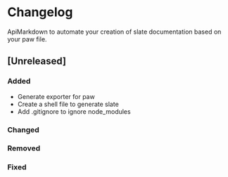 # Changelog

ApiMarkdown to automate your creation of slate documentation based on your paw file.

## [Unreleased]

### Added

- Generate exporter for paw
- Create a shell file to generate slate
- Add .gitignore to ignore node_modules

### Changed

### Removed

### Fixed
